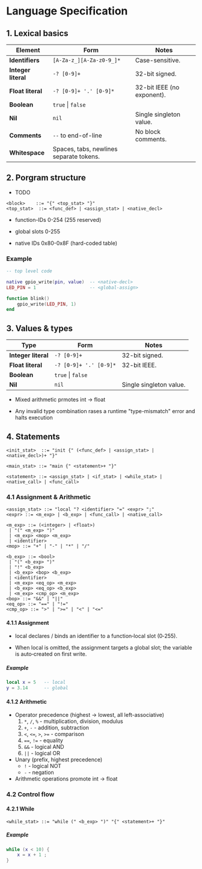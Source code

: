 # Language Specification

## 1. Lexical basics
| Element             | Form                                    | Notes                      |
| ------------------- | --------------------------------------- | -------------------------- |
| **Identifiers**     | `[A-Za-z_][A-Za-z0-9_]*`                | Case-sensitive.            |
| **Integer literal** | `-? [0-9]+`                             | 32-bit signed.             |
| **Float literal**   | `-? [0-9]+ '.' [0-9]*`                  | 32-bit IEEE (no exponent). |
| **Boolean**         | `true` \| `false`                       |                            |
| **Nil**             | `nil`                                   | Single singleton value.    |
| **Comments**        | `--` to end-of-line                     | No block comments.         |
| **Whitespace**      | Spaces, tabs, newlines separate tokens. |                            |

## 2. Porgram structure

* TODO
```BNF
<block>    ::= "{" <top_stat> "}"
<top_stat>  ::= <func_def> | <assign_stat> | <native_decl>
```
* function-IDs 0-254 (255 reserved)

* global slots 0-255

* native IDs 0x80-0x8F (hard-coded table)

### Example
```lua
-- top level code

native gpio_write(pin, value)  -- <native-decl>
LED_PIN = 1                    -- <global-assign>

function blink()
    gpio_write(LED_PIN, 1)
end
```

## 3. Values & types

| **Type**            | **Form**                                | **Notes**                  |
| ------------------- | --------------------------------------- | -------------------------- |
| **Integer literal** | `-? [0-9]+`                             | 32-bit signed.             |
| **Float literal**   | `-? [0-9]+ '.' [0-9]*`                  | 32-bit IEEE.               |
| **Boolean**         | `true` \| `false`                       |                            |
| **Nil**             | `nil`                                   | Single singleton value.    |

* Mixed arithmetic prmotes int -> float

* Any invalid type combination rases a runtime "type-mismatch" error and halts execution

## 4. Statements
```BNF
<init_stat>  ::= "init {" (<func_def> | <assign_stat> | <native_decl>)+ "}"

<main_stat> ::= "main {" <statement>+ "}"

<statement> ::= <assign_stat> | <if_stat> | <while_stat> | <native_call> | <func_call>

```

### 4.1 Assignment & Arithmetic
```BNF
<assign_stat> ::= "local "? <identifier> "=" <expr> ";"
<expr> ::= <m_exp> | <b_exp> | <func_call> | <native_call>

<m_exp> ::= (<integer> | <float>) 
 | "(" <m_exp> ")" 
 | <m_exp> <mop> <m_exp> 
 | <identifier>
<mop> ::= "+" | "-" | "*" | "/"

<b_exp> ::= <bool>
 | "(" <b_exp> ")"
 | "!" <b_exp>
 | <b_exp> <bop> <b_exp>
 | <identifier>
 | <m_exp> <eq_op> <m_exp>
 | <b_exp> <eq_op> <b_exp>
 | <m_exp> <cmp_op> <m_exp>
<bop> ::= "&&" | "||"
<eq_op> ::= "==" | "!="
<cmp_op> ::= ">" | ">=" | "<" | "<="
```

#### 4.1.1 Assignment
* local declares / binds an identifier to a function‑local slot (0‑255).

* When local is omitted, the assignment targets a global slot; the variable is auto‑created on first write.

##### Example
```lua
local x = 5   -- local
y = 3.14      -- global
```

#### 4.1.2 Arithmetic
* Operator precedence (highest -> lowest, all left-associative)
    1. ```*```, ```/```, ```%``` - multiplication, division, modulus
    2. ```+```, ```-``` - addition, subtraction
    3. ```<```, ```<=```, ```>```, ```>=``` - comparison
    4. ```==```, ```!=``` - equality
    5. ```&&``` - logical AND
    6. ```||``` - logical OR
* Unary (prefix, highest precedence)
    * ```!``` - logical NOT
    * ```-``` - negation
* Arithmetic operations promote int -> float

### 4.2 Control flow
#### 4.2.1 While
```BNF
<while_stat> ::= "while (" <b_exp> ")" "{" <statement>+ "}"
```
##### Example
```lua
while (x < 10) {
    x = x + 1 ;
}
```

